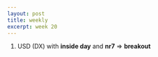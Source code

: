 ```yaml
---
layout: post
title: weekly
excerpt: week 20
---
```


<!--
* USD, Indices, Gold, Oil?
* weekday
* inside day
* narrow range day
* naked/virgin vpoc, vwap, daily highs, daily lows
* volume profile
	* high volume node: target
	* low volume node: support/resistance
* v-reversals (highs, lows, median, vwap)
-->

1. USD (DX) with **inside day** and **nr7**
	=> **breakout**
